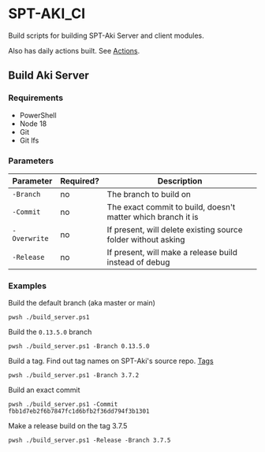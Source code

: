 # SPT-AKI_CI
Build scripts for building SPT-Aki Server and client modules.

Also has daily actions built. See [Actions](https://github.com/qe201020335/SPT-AKI_CI/actions).

## Build Aki Server
### Requirements
* PowerShell
* Node 18
* Git
* Git lfs
### Parameters
| Parameter | Required? | Description |
|----------|-----|-----|
| `-Branch` | no | The branch to build on |
| `-Commit` | no | The exact commit to build, doesn't matter which branch it is |
| `-Overwrite` | no | If present, will delete existing source folder without asking |
| `-Release` | no | If present, will make a release build instead of debug |
### Examples
Build the default branch (aka master or main)
```pwsh
pwsh ./build_server.ps1
```
Build the `0.13.5.0` branch
```pwsh
pwsh ./build_server.ps1 -Branch 0.13.5.0
```
Build a tag. Find out tag names on SPT-Aki's source repo. [Tags](https://dev.sp-tarkov.com/SPT-AKI/Server/tags) 
```pwsh
pwsh ./build_server.ps1 -Branch 3.7.2
```
Build an exact commit
```pwsh
pwsh ./build_server.ps1 -Commit fbb1d7eb2f6b7847fc1d6bfb2f36dd794f3b1301
```
Make a release build on the tag 3.7.5
```pwsh
pwsh ./build_server.ps1 -Release -Branch 3.7.5
```